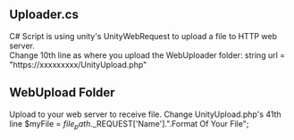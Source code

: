 ## Uploader.cs
C# Script is using unity's UnityWebRequest to upload a file to HTTP web server.  
Change 10th line as where you upload the WebUploader folder: string url = "https://xxxxxxxxx/UnityUpload.php"  
## WebUpload Folder
Upload to your web server to receive file.
Change UnityUpload.php's 41th line $myFile = $file_path.$_REQUEST['Name'].".Format Of Your File";
